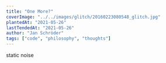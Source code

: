```yaml
---
title: "One More?"
coverImage: "../../images/glitch/20160223080548_glitch.jpg"
plantedAt: "2021-05-26"
lastTendedAt: "2021-05-26"
author: "Jan Schröder"
tags: ["code", "philosophy", "thoughts"]
---
```


static noise
